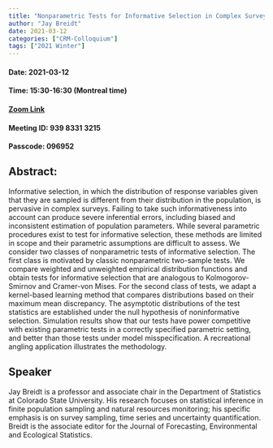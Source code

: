 ```yaml
---
title: "Nonparametric Tests for Informative Selection in Complex Surveys"
author: "Jay Breidt"
date: 2021-03-12
categories: ["CRM-Colloquium"]
tags: ["2021 Winter"]
---
```


#### Date: 2021-03-12
#### Time: 15:30-16:30 (Montreal time)

#### [Zoom Link](https://umontreal.zoom.us/j/93983313215?pwd=clB6cUNsSjAvRmFMME1PblhkTUtsQT09)
#### Meeting ID: 939 8331 3215
#### Passcode: 096952


## Abstract:

Informative selection, in which the distribution of response variables given that they are sampled is different from their distribution in the population, is pervasive in complex surveys.  Failing to take such informativeness into account can produce severe inferential errors, including biased and inconsistent estimation of population parameters.  While several parametric procedures exist to test for informative selection, these methods are limited in scope and their parametric assumptions are difficult to assess.  We consider two classes of nonparametric tests of informative selection.  The first class is motivated by classic nonparametric two-sample tests.  We compare weighted and unweighted empirical distribution functions and obtain tests for informative selection that are analogous to Kolmogorov-Smirnov and Cramer-von Mises.  For the second class of tests, we adapt a kernel-based learning method that compares distributions based on their maximum mean discrepancy.  The asymptotic distributions of the test statistics are established under the null hypothesis of noninformative selection.  Simulation results show that our tests have power competitive with existing parametric tests in a correctly specified parametric setting, and better than those tests under model misspecification.  A recreational angling application illustrates the methodology.  

## Speaker

Jay Breidt is a professor and associate chair in the Department of Statistics at Colorado State University. His research focuses on statistical inference in finite population sampling and natural resources monitoring; his specific emphasis is on survey sampling, time series and uncertainty quantification. Breidt is the associate editor for the Journal of Forecasting, Environmental and Ecological Statistics.

